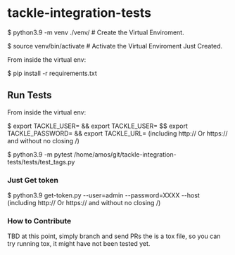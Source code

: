 # tackle-integration-tests

$ python3.9 -m venv ./venv/ # Create the Virtual Enviroment.

$ source venv/bin/activate # Activate the Virtual Enviroment Just Created.

From inside the virtual env:

$ pip install -r requirements.txt

## Run Tests

From inside the virtual env:

$ export TACKLE_USER=<user> && export TACKLE_USER=<user> $$ export TACKLE_PASSWORD=<pass> && export TACKLE_URL=<url> (including http:// Or https:// and without no closing /)
 
$ python3.9  -m pytest /home/amos/git/tackle-integration-tests/tests/test_tags.py


### Just Get token

$ python3.9 get-token.py --user=admin --password=XXXX --host <tackle-url> (including http:// Or https:// and without no closing /)
 
### How to Contribute
TBD
at this point, simply branch and send PRs
the is a tox file, so you can try running tox, it might have not been tested yet.

